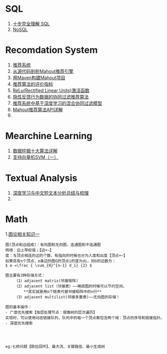

# SQL #
1. [十步完全理解 SQL](http://blog.jobbole.com/55086/)
2. [NoSQL](http://www.cnblogs.com/bldly1989/p/6721758.html)










# Recomdation System
1. [推荐系统](http://www.52ml.net/tags/%E6%8E%A8%E8%8D%90%E7%B3%BB%E7%BB%9F)
2. [从源代码剖析Mahout推荐引擎](http://blog.fens.me/mahout-recommend-engine/)
3. [用Maven构建Mahout项目](http://blog.fens.me/hadoop-mahout-maven-eclipse/)
4. [推荐算法的评价指标](http://blog.sina.com.cn/s/blog_92b0d7580102wtxa.html)
5. [ReLu(Rectified Linear Units)激活函数](http://www.cnblogs.com/neopenx/p/4453161.html)
6. [隐性反馈行为数据的协同过滤推荐算法](http://blog.csdn.net/lingerlanlan/article/details/46917601)
7. [推荐系统中基于深度学习的混合协同过滤模型](http://blog.csdn.net/xiewenbo/article/details/54710086)
9. [Mahout推荐算法API详解](http://blog.fens.me/mahout-recommendation-api/)
10. 








# Mearchine Learning
1. [数据挖掘十大算法详解](https://wizardforcel.gitbooks.io/dm-algo-top10/content/index.html)
2. [支持向量机SVM（一）](https://mp.weixin.qq.com/s?__biz=MzA5ODUxOTA5Mg==&mid=2652552896&idx=2&sn=713a10c17d15b3059fe160d9c0d35687&scene=19#wechat_redirect)



# Textual Analysis 
1. [深度学习与中文短文本分析总结与梳理](http://blog.csdn.net/wangyaninglm/article/details/66477222?locationNum=9&fps=1)
2. []()


# Math
1.[图论相关知识一](https://mp.weixin.qq.com/s?__biz=MzA5ODUxOTA5Mg==&mid=2652549028&idx=1&sn=1d2a736b34bf817fd659625a9782cd5d&scene=19#wechat_redirect "图论相关知识（一）")

	图(顶点和边组成)：有向图和无向图，连通图和不连通图
	网络：边上带权值；【边+~】
	度：与顶点相连的边的个数，有指向的时候也分为入度和出度【顶点+~】
	如果具有n个顶点，e条边的图G的顶点i的度为di，则G的边数为：
	$ e =\frac { \sum_{0}^{n-1} d_i} {2} $

	图主要有3种存储方式：
		（1）adjacent matrix(邻接矩阵)
		（2）adjacent list（邻接表）——稀疏图的时候可以节约空间，
			**其实就是用n个链表代替邻接矩阵中的n行**
		（3）adjacent multilist(邻接多重表)——无向图的存储！
	
	图的基本操作：
	- 广度优先搜索【按层处理节点：很像树的层次遍历】
	实现时，可以使用动态链接队列，队列中的每一个顶点都包含两个域：顶点的序号和链接指针。
	- 深度优先搜索
	



	eg:七桥问题【欧拉回环】、最大流、关键路径、最小生成树






